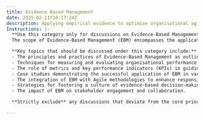 ```yaml
---
title: Evidence Based Management
date: 2025-02-11T10:17:24Z
description: Applying empirical evidence to optimise organisational agility and decision-making.
Instructions: |-
  **Use this category only for discussions on Evidence-Based Management.**  
  The scope of Evidence-Based Management (EBM) encompasses the application of empirical evidence to enhance organisational agility and improve decision-making processes. This category aims to provide insights into how data-driven approaches can inform management practices and foster a culture of continuous improvement.

  **Key topics that should be discussed under this category include:**
  - The principles and practices of Evidence-Based Management as outlined by Ken Schwaber and Jeff Sutherland.
  - Techniques for measuring and evaluating organisational performance using empirical data.
  - The role of metrics and key performance indicators (KPIs) in guiding decision-making.
  - Case studies demonstrating the successful application of EBM in various organisational contexts.
  - The integration of EBM with Agile methodologies to enhance responsiveness and adaptability.
  - Strategies for fostering a culture of evidence-based decision-making within teams and organisations.
  - The impact of EBM on stakeholder engagement and collaboration.

  **Strictly exclude** any discussions that deviate from the core principles of Evidence-Based Management, such as anecdotal evidence, unverified claims, or practices that do not rely on empirical data. Misinterpretations of EBM that suggest a purely subjective or opinion-based approach to management should also be avoided.

---
```


